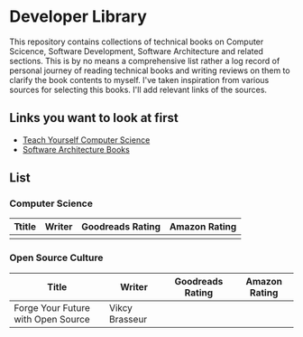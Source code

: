 # Developer Library

This repository contains collections of technical books on Computer Scicence, Software Development, Software Architecture and related sections. 
This is by no means a comprehensive list rather a log record of personal journey of reading technical books and writing reviews on them to clarify
the book contents to myself. I've taken inspiration from various sources for selecting this books. I'll add relevant links of the sources. 


## Links you want to look at first 

- [Teach Yourself Computer Science](https://teachyourselfcs.com/)
- [Software Architecture Books](https://github.com/mhadidg/software-architecture-books)


List
---------

### Computer Science

|Ttitle|Writer|Goodreads Rating|Amazon Rating|
|------|------|---------------|-------------|
|||||

### Open Source Culture

|Title|Writer| Goodreads Rating | Amazon Rating
|-----|------|---------------|----------------|
|Forge Your Future with Open Source|Vikcy Brasseur|||
